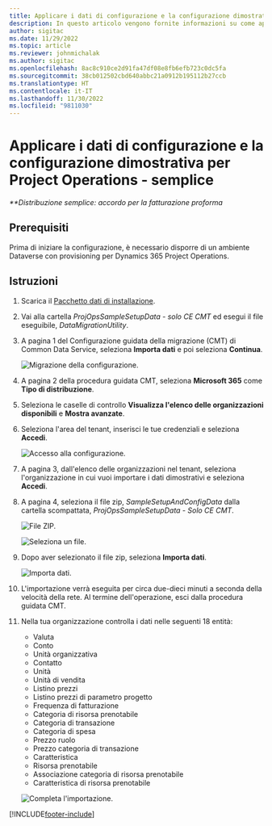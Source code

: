 ```yaml
---
title: Applicare i dati di configurazione e la configurazione dimostrativa - semplice
description: In questo articolo vengono fornite informazioni su come applicare i dati di configurazione e installazione dimostrativi per Project Operations.
author: sigitac
ms.date: 11/29/2022
ms.topic: article
ms.reviewer: johnmichalak
ms.author: sigitac
ms.openlocfilehash: 8ac8c910ce2d91fa47df08e8fb6efb723c0dc5fa
ms.sourcegitcommit: 38cb012502cbd640abbc21a0912b195112b27ccb
ms.translationtype: HT
ms.contentlocale: it-IT
ms.lasthandoff: 11/30/2022
ms.locfileid: "9811030"
---
```

# <a name="apply-demo-setup-and-configuration-data-for-project-operations---lite"></a>Applicare i dati di configurazione e la configurazione dimostrativa per Project Operations - semplice 

_**Distribuzione semplice: accordo per la fatturazione proforma_



## <a name="prerequisites"></a>Prerequisiti

Prima di iniziare la configurazione, è necessario disporre di un ambiente Dataverse con provisioning per Dynamics 365 Project Operations.


## <a name="instructions"></a>Istruzioni

1. Scarica il [Pacchetto dati di installazione](https://download.microsoft.com/download/3/4/1/341bf279-a64f-4baa-af31-ce624859b518/ProjOpsSampleSetupData-%20CE%20only.zip). 
1. Vai alla cartella *ProjOpsSampleSetupData - solo CE CMT* ed esegui il file eseguibile, *DataMigrationUtility*.
1. A pagina 1 del Configurazione guidata della migrazione (CMT) di Common Data Service, seleziona **Importa dati** e poi seleziona **Continua**.

    ![Migrazione della configurazione.](./media/1ConfigurationMigration.png)

1. A pagina 2 della procedura guidata CMT, seleziona **Microsoft 365** come **Tipo di distribuzione**.
1. Seleziona le caselle di controllo **Visualizza l'elenco delle organizzazioni disponibili** e **Mostra avanzate**.
1. Seleziona l'area del tenant, inserisci le tue credenziali e seleziona **Accedi**.

   ![Accesso alla configurazione.](./media/2ConfigurationSignin.png)

1. A pagina 3, dall'elenco delle organizzazioni nel tenant, seleziona l'organizzazione in cui vuoi importare i dati dimostrativi e seleziona **Accedi**.
1. A pagina 4, seleziona il file zip, *SampleSetupAndConfigData* dalla cartella scompattata, *ProjOpsSampleSetupData - Solo CE CMT*.

   ![File ZIP.](./media/3ZipFile.png)

   ![Seleziona un file.](./media/4SelectAFile.png)

1. Dopo aver selezionato il file zip, seleziona **Importa dati**.

   ![Importa dati.](./media/5ImportData.png)

1. L'importazione verrà eseguita per circa due-dieci minuti a seconda della velocità della rete. Al termine dell'operazione, esci dalla procedura guidata CMT. 
1. Nella tua organizzazione controlla i dati nelle seguenti 18 entità:

    -   Valuta
    -   Conto
    -   Unità organizzativa
    -   Contatto
    -   Unità
    -   Unità di vendita
    -   Listino prezzi
    -   Listino prezzi di parametro progetto 
    -   Frequenza di fatturazione
    -   Categoria di risorsa prenotabile
    -   Categoria di transazione
    -   Categoria di spesa
    -   Prezzo ruolo
    -   Prezzo categoria di transazione
    -   Caratteristica
    -   Risorsa prenotabile
    -   Associazione categoria di risorsa prenotabile
    -   Caratteristica di risorsa prenotabile

    ![Completa l'importazione.](./media/6CompleteImport.png)


[!INCLUDE[footer-include](../includes/footer-banner.md)]
